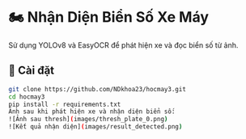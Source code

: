 # 🏍️ Nhận Diện Biển Số Xe Máy

Sử dụng YOLOv8 và EasyOCR để phát hiện xe và đọc biển số từ ảnh.

## 🚀 Cài đặt

```bash
git clone https://github.com/NDkhoa23/hocmay3.git
cd hocmay3
pip install -r requirements.txt
Ảnh sau khi phát hiện xe và nhận diện biển số:
![Ảnh sau thresh](images/thresh_plate_0.png)
![Kết quả nhận diện](images/result_detected.png)